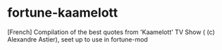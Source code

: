# fortune-kaamelott
[French] Compilation of the best quotes from 'Kaamelott' TV Show ( (c) Alexandre Astier), seet up to use in fortune-mod
